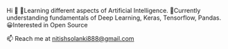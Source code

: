 Hi 👋
📕Learning different aspects of Artificial Intelligence.
🧐Currently understanding fundamentals of Deep Learning, Keras, Tensorflow, Pandas.
😀Interested in Open Source

 📫 Reach me at nitishsolanki888@gmail.com
 

<!---
solankinitish/solankinitish is a ✨ special ✨ repository because its `README.md` (this file) appears on your GitHub profile.
You can click the Preview link to take a look at your changes.
--->
